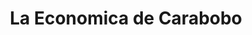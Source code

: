---
title: "La Economica de Carabobo"
url: /ciudad-autonoma-de-buenos-aires/la-economica-de-carabobo/
shop: Supermarkt
---
